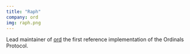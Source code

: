 ```yaml
---
title: "Raph"
company: ord
img: raph.png
---
```


Lead maintainer of [ord](https://github.com/ordinals/ord) the first reference implementation of the Ordinals Protocol.